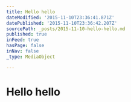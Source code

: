 ```yaml
---
title: Hello hello
dateModified: '2015-11-10T23:36:41.871Z'
datePublished: '2015-11-10T23:36:42.207Z'
sourcePath: _posts/2015-11-10-hello-hello.md
published: true
inFeed: true
hasPage: false
inNav: false
_type: MediaObject

---
```

# Hello hello